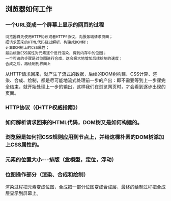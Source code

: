 ## 浏览器如何工作


### 一个URL变成一个屏幕上显示的网页的过程

    浏览器首先使用HTTP协议或者HTTPS协议，向服务端请求页面；
    把请求回来的HTML代码经过解析，构建成DOM树；
    计算DOM树上的CSS属性；
    最后根据CSS属性对元素逐个进行渲染，得到内存中的位图；
    一个可选的步骤是对位图进行合成，这会极大地增加后续绘制的速度；
    合成之后，再绘制到界面上


从HTTP请求回来，就产生了流式的数据，后续的DOM树构建、CSS计算、渲染、合成、绘制，都是尽可能地流式处理前一步的产出：即不需要等到上一步骤完全结束，就开始处理上一步的输出，这样我们在浏览网页时，才会看到逐步出现的页面。


### HTTP协议（《HTTP权威指南》）

### 如何解析请求回来的HTML代码，DOM树又是如何构建的。

### 浏览器是如何把CSS规则应用到节点上，并给这棵朴素的DOM树添加上CSS属性的。

### 元素的位置大小---排版（盒模型，定位，浮动）

### 位图操作部分（渲染、合成和绘制）

渲染过程把元素变成位图，合成把一部分位图变成合成层，最终的绘制过程把合成层显示到屏幕上。
